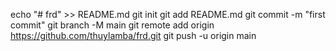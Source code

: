 echo "# frd" >> README.md
git init
git add README.md
git commit -m "first commit"
git branch -M main
git remote add origin https://github.com/thuylamba/frd.git
git push -u origin main
